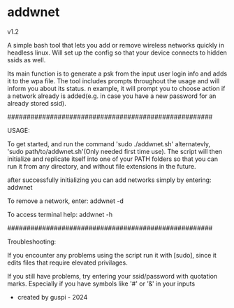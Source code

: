 # addwnet #
v1.2

A simple bash tool that lets you add or remove wireless networks quickly in headless linux. Will set up the config so that your device connects to hidden ssids as well.

Its main function is to generate a psk from the	input user login info and adds it to the wpa file. The tool includes prompts throughout the usage and will inform you about its status. n example, it will prompt you to choose action if a network already is added(e.g. in case you have a new password for an already stored ssid).


#####################################################

USAGE:

To get started, and run the command 'sudo ./addwnet.sh' alternatevly, 'sudo path/to/addwnet.sh'(Only needed first time use). The script will then initialize and replicate itself into one of your PATH folders so that you can run it from any directory, and without file extensions in the future.

after successfully initializing you can add networks simply by entering: 
addwnet <ssid> <password>

To remove a network, enter: 
addwnet <ssid> -d

To access terminal help:
addwnet -h


#####################################################

Troubleshooting:

If you encounter any problems using the script run it with [sudo], since it edits files that require elevated privilages.

If you still have problems, try entering your ssid/password with quotation marks. Especially if you have symbols like '#' or '&' in your inputs



- created by guspi - 2024
